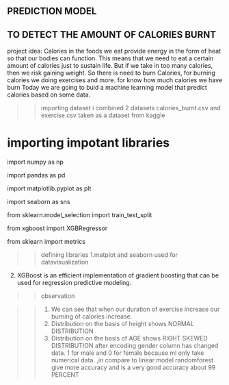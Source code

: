 ## PREDICTION MODEL 
## TO DETECT THE AMOUNT OF CALORIES BURNT

project idea: Calories in the foods we eat provide energy in the form of heat so that our bodies can function.
This means that we need to eat a certain amount of calories just to sustain life. But if we take in too many calories,
then we risk gaining weight.
So there is need to burn Calories, 
for burning calories we doing exercises and more.
for know how much calories we have burn 
Today we are going to buid a machine learning model
that predict calories based on some data.


>>importing dataset 
i combined 2 datasets
calories_burnt.csv and exercise.csv
taken as a dataset from kaggle


# importing impotant libraries 

import numpy as np

import pandas as pd

import matplotlib.pyplot as plt

import seaborn as sns

from sklearn.model_selection import train_test_split

from xgboost import XGBRegressor

from sklearn import metrics

>>defining libraries
1.matplot and seaborn used for datavisualization
2. XGBoost is an efficient implementation of gradient boosting 
that can be used for regression predictive modeling.

>> observation
 
>> 1. We can see that when our duration of exercise increase our burning of calories increase.
>> 2. Distribution on the basis of height shows NORMAL DISTRIBUTION
>> 3. Distribution on the basis of AGE shows RIGHT SKEWED DISTRIBUTION
 after encoding  gender column has changed data. 1 for male and 0 for female  because ml only take numerical data.
 ,in compare to linear model randomforest give more accuracy and  is a very good accuracy about 99 PERCENT 
